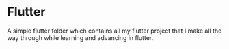 # Flutter
A simple flutter folder which contains all my flutter project that I make all the way through while learning and advancing in flutter.
